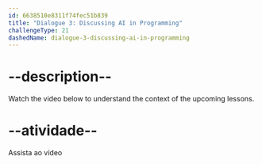 ```yaml
---
id: 6638510e8311f74fec51b839
title: "Dialogue 3: Discussing AI in Programming"
challengeType: 21
dashedName: dialogue-3-discussing-ai-in-programming
---
```


# --description--

Watch the video below to understand the context of the upcoming lessons.

# --atividade--

Assista ao vídeo
